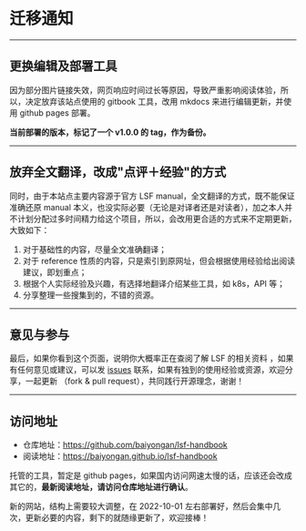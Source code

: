 # 迁移通知

---

## 更换编辑及部署工具

因为部分图片链接失效，网页响应时间过长等原因，导致严重影响阅读体验，所以，决定放弃该站点使用的 gitbook 工具，改用 mkdocs 来进行编辑更新，并使用 github pages 部署。

**当前部署的版本，标记了一个 v1.0.0 的 tag，作为备份。**

---

## 放弃全文翻译，改成"点评＋经验"的方式

同时，由于本站点主要内容源于官方 LSF manual，全文翻译的方式，既不能保证准确还原 manual 本义，也没实际必要（无论是对译者还是对读者），加之本人并不计划分配过多时间精力给这个项目，所以，会改用更合适的方式来不定期更新，大致如下：

1. 对于基础性的内容，尽量全文准确翻译；
2. 对于 reference 性质的内容，只是索引到原网址，但会根据使用经验给出阅读建议，即划重点；
3. 根据个人实际经验及兴趣，有选择地翻译介绍某些工具，如 k8s，API 等；
4. 分享整理一些搜集到的，不错的资源。

---
## 意见与参与

最后，如果你看到这个页面，说明你大概率正在查阅了解 LSF 的相关资料 ，如果有任何意见或建议，可以发 [issues](https://github.com/baiyongan/lsf-handbook/issues) 联系，如果有独到的使用经验或资源，欢迎分享，一起更新 （fork & pull request），共同践行开源理念，谢谢！

---

## 访问地址

- 仓库地址：https://github.com/baiyongan/lsf-handbook
- 阅读地址：https://baiyongan.github.io/lsf-handbook

托管的工具，暂定是 github pages，如果国内访问网速太慢的话，应该还会改成其它的，**最新阅读地址，请访问仓库地址进行确认**。

新的网站，结构上需要较大调整，在 2022-10-01 左右部署好，然后会集中几次，更新必要的内容，剩下的就随缘更新了，欢迎接棒！
